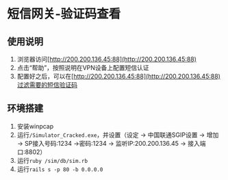 # 短信网关-验证码查看

## 使用说明

1. 浏览器访问[http://200.200.136.45:88](http://200.200.136.45:88)
2. 点击“帮助”，按照说明在VPN设备上配置短信认证
3. 配置好之后，可以在[http://200.200.136.45:88](http://200.200.136.45:88)过滤需要的短信验证码

## 环境搭建

1. 安装winpcap
2. 运行`/Simulator_Cracked.exe`，并设置（设定 -> 中国联通SGIP设置 -> 增加 -> SP接入号码:1234 ->密码:1234 -> 监听IP:200.200.136.45 -> 接入端口:8802）
3. 运行`ruby /sim/db/sim.rb`
4. 运行`rails s -p 80 -b 0.0.0.0`